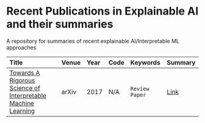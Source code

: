 # Recent Publications in Explainable AI and their summaries
A repository for summaries of recent explainable AI/Interpretable ML approaches


| Title                                                                                                          |            Venue          |         Year         |        Code        |                  Keywords                  |              Summary              |
| :------------------------------------------------------------------------------------------------------------- | :------------------------ | :------------------- | :----------------- | :----------------------------------------- | :-------------------------------- |
| [Towards A Rigorous Science of Interpretable Machine Learning](https://arxiv.org/abs/1702.08608)               | arXiv | 2017 | N/A | `Review Paper` | [Link]()|
